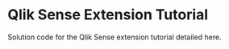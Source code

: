 Qlik Sense Extension Tutorial
================================================================================
Solution code for the Qlik Sense extension tutorial detailed here.